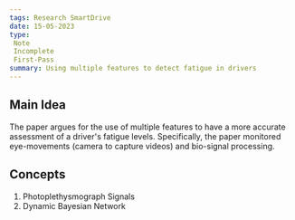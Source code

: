 ```yaml
---
tags: Research SmartDrive
date: 15-05-2023
type: 
 Note
 Incomplete
 First-Pass
summary: Using multiple features to detect fatigue in drivers
---
```


## Main Idea
The paper argues for the use of multiple features to have a more accurate assessment of a driver's fatigue levels. Specifically, the paper monitored eye-movements (camera to capture videos) and bio-signal processing.

## Concepts
1. Photoplethysmograph Signals
2. Dynamic Bayesian Network